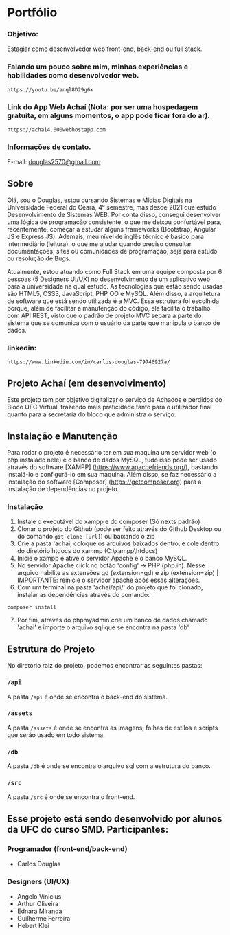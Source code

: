 # Portfólio
### Objetivo:
Estagiar como desenvolvedor web front-end, back-end ou full stack. 

### Falando um pouco sobre mim, minhas experiências e habilidades como desenvolvedor web.
```  
https://youtu.be/anql8D29g6k
```  
### Link do App Web Achaí (Nota: por ser uma hospedagem gratuita, em alguns momentos, o app pode ficar fora do ar).
```  
https://achai4.000webhostapp.com
```  
### Informações de contato. 
 E-mail: douglas2570@gmail.com
 
## Sobre
Olá, sou o Douglas, estou cursando Sistemas e Mídias Digitais na Universidade Federal do Ceará, 4° semestre, mas desde 2021 que estudo Desenvolvimento de Sistemas WEB. Por conta disso, consegui desenvolver uma lógica de programação consistente, o que me deixou confortável para, recentemente, começar a estudar alguns frameworks (Bootstrap, Angular JS e Express JS). Ademais, meu nível de inglês técnico é básico para intermediário (leitura), o que me ajudar quando preciso consultar documentações, sites ou comunidades de programação, seja para estudo ou resolução de Bugs. 

Atualmente, estou atuando como Full Stack em uma equipe composta por 6 pessoas (5 Designers UI/UX) no desenvolvimento de um aplicativo web para a universidade na qual estudo. As tecnologias que estão sendo usadas são HTML5, CSS3, JavaScript, PHP OO e MySQL. Além disso, a arquitetura de software que está sendo utilizada é a MVC. Essa estrutura foi escolhida porque, além de facilitar a manutenção do código, ela facilita o trabalho com API REST, visto que o padrão de projeto MVC separa a parte do sistema que se comunica com o usuário da parte que manipula o banco de dados.
 
### linkedin:
```  
https://www.linkedin.com/in/carlos-douglas-79746927a/
```  
## Projeto Achaí (em desenvolvimento)
 
Este projeto tem por objetivo digitalizar o serviço de Achados e perdidos do Bloco UFC Virtual, trazendo mais praticidade tanto para o utilizador final quanto para a secretaria do bloco que administra o serviço.  

## Instalação e Manutenção    

Para rodar o projeto é necessário ter em sua maquina um servidor web (o php instalado nele) e o banco de dados MySQL, tudo isso pode ser usado através do software [XAMPP] (https://www.apachefriends.org/), bastando instalá-lo e configurá-lo em sua maquina. Além disso, se faz necessário a instalação do software [Composer] (https://getcomposer.org) para a instalação de dependências no projeto. 

### Instalação
1. Instale o executável do xampp e do composer (Só nexts padrão)
2. Clonar o projeto do Github (pode ser feito através do Github Desktop ou do comando `git clone [url]`) ou baixando o zip
3. Crie a pasta 'achai, coloque os arquivos baixados dentro,  e cole dentro do diretório htdocs do xammp (C:\xampp\htdocs)
4. Inicie o xampp e ative o servidor Apache e o banco MySQL.
5. No servidor Apache click no botão 'config' -> PHP (php.in). Nesse arquivo habilite as extensões gd (extension=gd) e zip (extension=zip)  | IMPORTANTE: reinicie o servidor apache após essas alterações.
6. Com um terminal na pasta 'achai/api/' do projeto que foi clonado, instalar as dependências através do comando:
```  
composer install  
``` 
7. Por fim, através do phpmyadmin crie um banco de dados chamado 'achai' e importe o arquivo sql que se encontra na pasta 'db'
   
## Estrutura do Projeto

No diretório raiz do projeto, podemos encontrar as seguintes pastas:

### `/api`

A pasta `/api` é onde se encontra o back-end do sistema.

### `/assets`

A pasta `/assets` é onde se encontra as imagens, folhas de estilos e scripts que serão usado em todo sistema.

### `/db`

A pasta `/db` é onde se encontra o arquivo sql com a estrutura do banco.

### `/src`

A pasta `/src` é onde se encontra o front-end.

## Esse projeto está sendo desenvolvido por alunos da UFC do curso SMD. Participantes:

### Programador (front-end/back-end)
- Carlos Douglas

### Designers (UI/UX)
- Angelo Vinicius 
- Arthur Oliveira
- Ednara Miranda
- Guilherme Ferreira
- Hebert Klei
